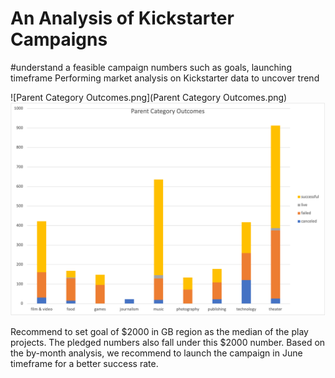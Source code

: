 # An Analysis of Kickstarter Campaigns
#understand a feasible campaign numbers such as goals, launching timeframe
Performing market analysis on Kickstarter data to uncover trend

![Parent Category Outcomes.png](Parent Category Outcomes.png)
![Parent Category Outcomes.png](https://github.com/chris820629/chris_kickstarter_analysis/blob/main/Parent%20Category%20Outcomes.png)


Recommend to set goal of $2000 in GB region as the median of the play projects. The pledged numbers also fall under this $2000 number. Based on the by-month analysis, we recommend to launch the campaign in June timeframe for a better success rate. 
